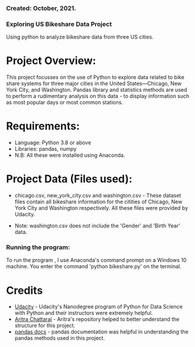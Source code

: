 ### Created: October, 2021.

### Exploring US Bikeshare Data Project  
Using python to analyze bikeshare data from three US cities.

# Project Overview:

This project focusses on the use of Python to explore data related to bike share systems for three major cities in the United States—Chicago, New York City, and Washington. 
Pandas library and statistics methods are used to perform a rudimentary analysis on this data - to display information such as most popular days or most common stations.

# Requirements:

* Language: Python 3.8 or above 
* Libraries: pandas, numpy
* N.B: All these were installed using Anaconda.

# Project Data (Files used):

* chicago.csv, new_york_city.csv and washington.csv - These dataset files contain all bikeshare information for the citities of Chicago, New York City and Washington respectively. All these files were provided by Udacity.
 
* Note: washington.csv does not include the 'Gender' and 'Birth Year' data.

### Running the program:
To run the program , I use Anaconda's command prompt on a Windows 10 machine. You enter the command 'python bikeshare.py' on the terminal.


# Credits
* [Udacity](https://udacity.com) - Udacity's Nanodegree program of Python for Data Science with Python and their instructors were extremely helpful.
* [Aritra Chattaraj](https://github.com/aritra96)  - Aritra's repository helped to better understand the structure for this project.
* [pandas docs](http://pandas.pydata.org/pandas-docs/stable/) - pandas documentation was helpful in understanding the pandas methods used in this project.
 